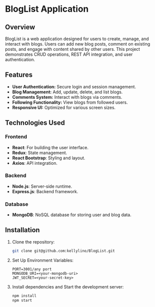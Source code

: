 # BlogList Application

## Overview
BlogList is a web application designed for users to create, manage, and interact with blogs. Users can add new blog posts, comment on existing posts, and engage with content shared by other users. This project demonstrates CRUD operations, REST API integration, and user authentication.

## Features
- **User Authentication:** Secure login and session management.
- **Blog Management:** Add, update, delete, and list blogs.
- **Comments System:** Interact with blogs via comments.
- **Following Functionality:** View blogs from followed users.
- **Responsive UI:** Optimized for various screen sizes.

## Technologies Used

### Frontend
- **React**: For building the user interface.
- **Redux**: State management.
- **React Bootstrap**: Styling and layout.
- **Axios**: API integration.

### Backend
- **Node.js**: Server-side runtime.
- **Express.js**: Backend framework.

### Database
- **MongoDB**: NoSQL database for storing user and blog data.

## Installation

1. Clone the repository:
   ```bash
   git clone git@github.com:kellylino/BlogList.git
2. Set Up Environment Variables:
   ```plaintext
   PORT=3001/any port
   MONGODB_URI=<your-mongodb-uri>
   JWT_SECRET=<your-secret-key>   
4. Install dependencies and Start the development server:
   ```bash
   npm install
   npm start
   
